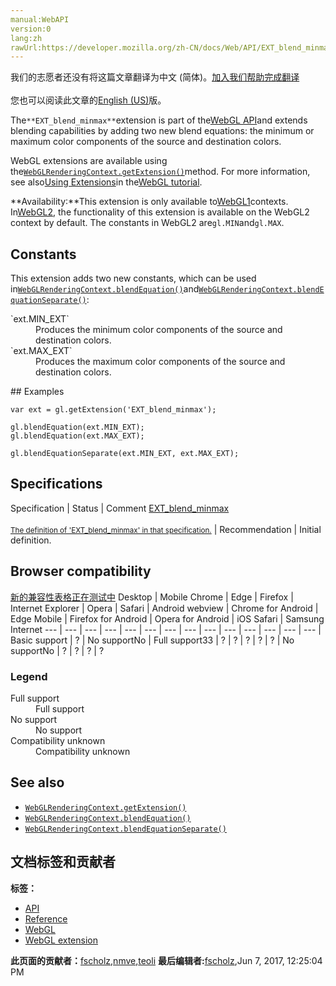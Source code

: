 ```yaml
---
manual:WebAPI
version:0
lang:zh
rawUrl:https://developer.mozilla.org/zh-CN/docs/Web/API/EXT_blend_minmax
---
```




<bdi>我们的志愿者还没有将这篇文章翻译为<bdi>中文 (简体)</bdi>。[加入我们帮助完成翻译](%9899 "")<br></br>您也可以阅读此文章的[English (US)](%9900 "")版。</bdi>






The`**EXT_blend_minmax**`extension is part of the[WebGL API](%9901 "")and extends blending capabilities by adding two new blend equations: the minimum or maximum color components of the source and destination colors.



WebGL extensions are available using the[`WebGLRenderingContext.getExtension()`](%9902 "The WebGLRenderingContext.getExtension() method enables a WebGL extension.")method. For more information, see also[Using Extensions](%9903 "")in the[WebGL tutorial](%9904 "").



**Availability:**This extension is only available to[WebGL1](%9905 "This example demonstrates how to detect a WebGL rendering context and reports the result to the user.")contexts. In[WebGL2](%9906 "The WebGL2RenderingContext interface provides the OpenGL ES 3.0 rendering context for the drawing surface of an HTML <canvas> element."), the functionality of this extension is available on the WebGL2 context by default. The constants in WebGL2 are`gl.MIN`and`gl.MAX`.



## Constants<a name="Constants"></a>


This extension adds two new constants, which can be used in[`WebGLRenderingContext.blendEquation()`](%9907 "The WebGLRenderingContext.blendEquation() method of the WebGL API is used to set both the RGB blend equation and alpha blend equation to a single equation.")and[`WebGLRenderingContext.blendEquationSeparate()`](%9908 "The WebGLRenderingContext.blendEquationSeparate() method of the WebGL API is used to set the RGB blend equation and alpha blend equation separately."):

<dl><dt>`ext.MIN_EXT`</dt><dd>Produces the minimum color components of the source and destination colors.</dd><dt>`ext.MAX_EXT`</dt><dd>Produces the maximum color components of the source and destination colors.</dd></dl>
## Examples<a name="Examples"></a>

```
var ext = gl.getExtension('EXT_blend_minmax');

gl.blendEquation(ext.MIN_EXT);
gl.blendEquation(ext.MAX_EXT);

gl.blendEquationSeparate(ext.MIN_EXT, ext.MAX_EXT);
```

## Specifications<a name="Specifications"></a>
Specification | Status | Comment 
[EXT_blend_minmax<br></br><small>The definition of &#39;EXT_blend_minmax&#39; in that specification.</small>](%9909 "") | Recommendation | Initial definition. 


## Browser compatibility<a name="Browser_compatibility"></a>
[新的兼容性表格正在测试中<i></i>](%3360 "")
<abbr>Desktop<i></i></abbr> | <abbr>Mobile<i></i></abbr> 
<abbr>Chrome<i></i></abbr> | <abbr>Edge<i></i></abbr> | <abbr>Firefox<i></i></abbr> | <abbr>Internet Explorer<i></i></abbr> | <abbr>Opera<i></i></abbr> | <abbr>Safari<i></i></abbr> | <abbr>Android webview<i></i></abbr> | <abbr>Chrome for Android<i></i></abbr> | <abbr>Edge Mobile<i></i></abbr> | <abbr>Firefox for Android<i></i></abbr> | <abbr>Opera for Android<i></i></abbr> | <abbr>iOS Safari<i></i></abbr> | <abbr>Samsung Internet<i></i></abbr> 
 ---  |  ---  |  ---  |  ---  |  ---  |  ---  |  ---  |  ---  |  ---  |  ---  |  ---  |  ---  |  ---  |  ---  | 
Basic support | <abbr>?</abbr> | <abbr>No support</abbr>No | <abbr>Full support</abbr>33 | <abbr>?</abbr> | <abbr>?</abbr> | <abbr>?</abbr> | <abbr>?</abbr> | <abbr>?</abbr> | <abbr>No support</abbr>No | <abbr>?</abbr> | <abbr>?</abbr> | <abbr>?</abbr> | <abbr>?</abbr> 


### Legend<a name="Legend"></a>
<dl><dt><abbr>Full support</abbr></dt><dd>Full support</dd><dt><abbr>No support</abbr></dt><dd>No support</dd><dt><abbr>Compatibility unknown</abbr></dt><dd>Compatibility unknown</dd></dl>

## See also<a name="See_also"></a>

* [`WebGLRenderingContext.getExtension()`](%9902 "The WebGLRenderingContext.getExtension() method enables a WebGL extension.")
* [`WebGLRenderingContext.blendEquation()`](%9907 "The WebGLRenderingContext.blendEquation() method of the WebGL API is used to set both the RGB blend equation and alpha blend equation to a single equation.")
* [`WebGLRenderingContext.blendEquationSeparate()`](%9908 "The WebGLRenderingContext.blendEquationSeparate() method of the WebGL API is used to set the RGB blend equation and alpha blend equation separately.")



## 文档标签和贡献者
**标签：**
* [API](%50 "")
* [Reference](%3381 "")
* [WebGL](%52 "")
* [WebGL extension](%9914 "")

**此页面的贡献者：**[fscholz](%60 ""),[nmve](%4863 ""),[teoli](%160 "")
**最后编辑者:**[fscholz](%60 ""),<time>Jun 7, 2017, 12:25:04 PM</time>


